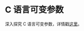 # C 语言可变参数

深入探究 C 语言可变参数，详情戳[这里](https://kviccn.github.io/posts/2021/09/c-%E8%AF%AD%E8%A8%80%E5%8F%AF%E5%8F%98%E5%8F%82%E6%95%B0/)。
